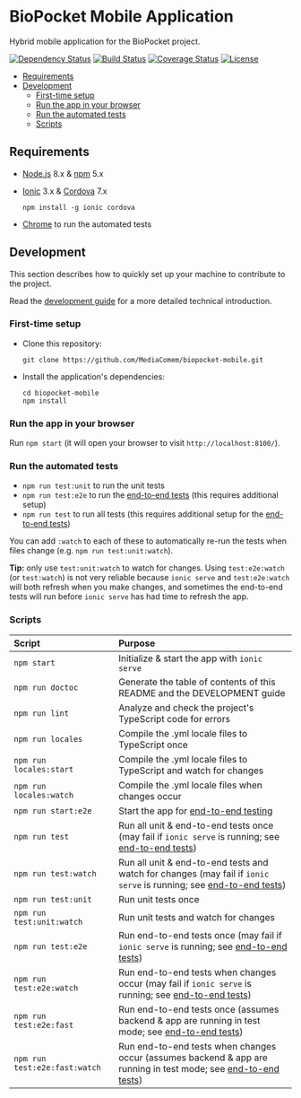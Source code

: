# BioPocket Mobile Application

Hybrid mobile application for the BioPocket project.

[![Dependency Status](https://gemnasium.com/badges/github.com/MediaComem/biopocket-mobile.svg)](https://gemnasium.com/github.com/MediaComem/biopocket-mobile)
[![Build Status](https://travis-ci.org/MediaComem/biopocket-mobile.svg?branch=master)](https://travis-ci.org/MediaComem/biopocket-mobile)
[![Coverage Status](https://coveralls.io/repos/github/MediaComem/biopocket-mobile/badge.svg?branch=master)](https://coveralls.io/github/MediaComem/biopocket-mobile?branch=master)
[![License](https://img.shields.io/badge/License-MIT-blue.svg)](LICENSE.txt)

<!-- START doctoc generated TOC please keep comment here to allow auto update -->
<!-- DON'T EDIT THIS SECTION, INSTEAD RE-RUN doctoc TO UPDATE -->


- [Requirements](#requirements)
- [Development](#development)
  - [First-time setup](#first-time-setup)
  - [Run the app in your browser](#run-the-app-in-your-browser)
  - [Run the automated tests](#run-the-automated-tests)
  - [Scripts](#scripts)

<!-- END doctoc generated TOC please keep comment here to allow auto update -->



## Requirements

* [Node.js](https://nodejs.org) 8.x & [npm](https://www.npmjs.com) 5.x
* [Ionic](https://ionicframework.com) 3.x & [Cordova](https://cordova.apache.org) 7.x

      npm install -g ionic cordova
* [Chrome](https://www.google.com/chrome/) to run the automated tests



## Development

This section describes how to quickly set up your machine to contribute to the project.

Read the [development guide](DEVELOPMENT.md) for a more detailed technical introduction.

### First-time setup

* Clone this repository:

      git clone https://github.com/MediaComem/biopocket-mobile.git

* Install the application's dependencies:

      cd biopocket-mobile
      npm install

### Run the app in your browser

Run `npm start` (it will open your browser to visit `http://localhost:8100/`).

### Run the automated tests

* `npm run test:unit` to run the unit tests
* `npm run test:e2e` to run the [end-to-end tests][e2e] (this requires additional setup)
* `npm run test` to run all tests (this requires additional setup for the [end-to-end tests][e2e])

You can add `:watch` to each of these to automatically re-run the tests when files change (e.g. `npm run test:unit:watch`).

**Tip:** only use `test:unit:watch` to watch for changes.
Using `test:e2e:watch` (or `test:watch`) is not very reliable because
`ionic serve` and `test:e2e:watch` will both refresh when you make changes,
and sometimes the end-to-end tests will run before `ionic serve` has had time
to refresh the app.

### Scripts

| Script                        | Purpose                                                                                                                   |
| :---                          | :---                                                                                                                      |
| `npm start`                   | Initialize & start the app with `ionic serve`                                                                             |
| `npm run doctoc`              | Generate the table of contents of this README and the DEVELOPMENT guide                                                   |
| `npm run lint`                | Analyze and check the project's TypeScript code for errors                                                                |
| `npm run locales`             | Compile the .yml locale files to TypeScript once                                                                          |
| `npm run locales:start`       | Compile the .yml locale files to TypeScript and watch for changes                                                         |
| `npm run locales:watch`       | Compile the .yml locale files when changes occur                                                                          |
| `npm run start:e2e`           | Start the app for [end-to-end testing][e2e]                                                                               |
| `npm run test`                | Run all unit & end-to-end tests once (may fail if `ionic serve` is running; see [end-to-end tests][e2e])                  |
| `npm run test:watch`          | Run all unit & end-to-end tests and watch for changes (may fail if `ionic serve` is running; see [end-to-end tests][e2e]) |
| `npm run test:unit`           | Run unit tests once                                                                                                       |
| `npm run test:unit:watch`     | Run unit tests and watch for changes                                                                                      |
| `npm run test:e2e`            | Run end-to-end tests once (may fail if `ionic serve` is running; see [end-to-end tests][e2e])                             |
| `npm run test:e2e:watch`      | Run end-to-end tests when changes occur (may fail if `ionic serve` is running; see [end-to-end tests][e2e])               |
| `npm run test:e2e:fast`       | Run end-to-end tests once (assumes backend & app are running in test mode; see [end-to-end tests][e2e])                   |
| `npm run test:e2e:fast:watch` | Run end-to-end tests when changes occur (assumes backend & app are running in test mode; see [end-to-end tests][e2e])     |



[e2e]: DEVELOPMENT.md#end-to-end-tests
